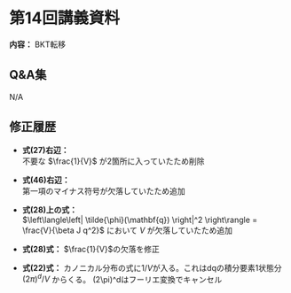# 第14回講義資料  
**内容：** BKT転移

## Q&A集 
N/A

## 修正履歴  
- **式(27)右辺：**  
 不要な $\frac{1}{V}$ が2箇所に入っていたため削除

- **式(46)右辺：**  
 第一項のマイナス符号が欠落していたため追加

- **式(28)上の式：**  
 $\left\langle\left| \tilde{\phi}(\mathbf{q}) \right|^2 \right\rangle = \frac{V}{\beta J q^2}$ において $V$ が欠落していたため追加

- **式(28)式：**
  $\frac{1}{V}$の欠落を修正
- **式(22)式：**
 カノニカル分布の式に$1/V$が入る。これはdqの積分要素1状態分 $(2\pi)^d/V$ からくる。 (2\pi)^dはフーリエ変換でキャンセル
